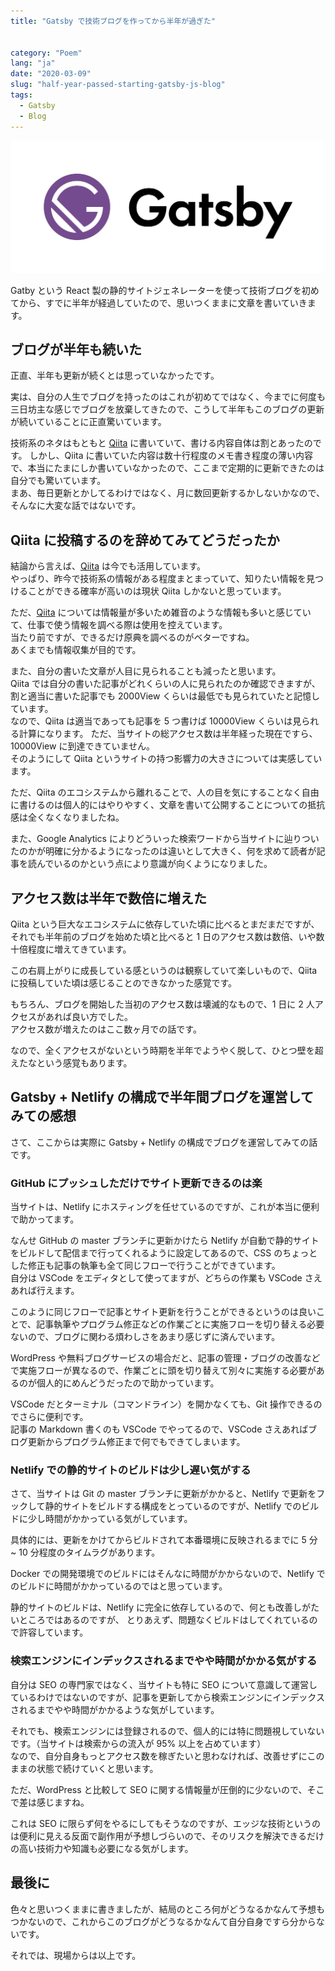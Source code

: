 ```yaml
---
title: "Gatsby で技術ブログを作ってから半年が過ぎた"


category: "Poem"
lang: "ja"
date: "2020-03-09"
slug: "half-year-passed-starting-gatsby-js-blog"
tags:
  - Gatsby
  - Blog
---
```


![Gatsby](./gatsby.png)

Gatby という React 製の静的サイトジェネレーターを使って技術ブログを初めてから、すでに半年が経過していたので、思いつくままに文章を書いていきます。

## ブログが半年も続いた

正直、半年も更新が続くとは思っていなかったです。

実は、自分の人生でブログを持ったのはこれが初めてではなく、今までに何度も三日坊主な感じでブログを放棄してきたので、こうして半年もこのブログの更新が続いていることに正直驚いています。

技術系のネタはもともと [Qiita](https://qiita.com) に書いていて、書ける内容自体は割とあったのです。
しかし、Qiita に書いていた内容は数十行程度のメモ書き程度の薄い内容で、本当にたまにしか書いていなかったので、ここまで定期的に更新できたのは自分でも驚いています。  
まあ、毎日更新とかしてるわけではなく、月に数回更新するかしないかなので、そんなに大変な話ではないです。

## Qiita に投稿するのを辞めてみてどうだったか

結論から言えば、[Qiita](https://qiita.com/) は今でも活用しています。  
やっぱり、昨今で技術系の情報がある程度まとまっていて、知りたい情報を見つけることができる確率が高いのは現状 Qiita しかないと思っています。

ただ、[Qiita](https://qiita.com/) については情報量が多いため雑音のような情報も多いと感じていて、仕事で使う情報を調べる際は使用を控えています。  
当たり前ですが、できるだけ原典を調べるのがベターですね。  
あくまでも情報収集が目的です。

また、自分の書いた文章が人目に見られることも減ったと思います。  
Qiita では自分の書いた記事がどれくらいの人に見られたのか確認できますが、割と適当に書いた記事でも 2000View くらいは最低でも見られていたと記憶しています。  
なので、Qiita は適当であっても記事を 5 つ書けば 10000View くらいは見られる計算になります。
ただ、当サイトの総アクセス数は半年経った現在ですら、10000View に到達できていません。  
そのようにして Qiita というサイトの持つ影響力の大きさについては実感しています。

ただ、Qiita のエコシステムから離れることで、人の目を気にすることなく自由に書けるのは個人的にはやりやすく、文章を書いて公開することについての抵抗感は全くなくなりましたね。

また、Google Analytics によりどういった検索ワードから当サイトに辿りついたのかが明確に分かるようになったのは違いとして大きく、何を求めて読者が記事を読んでいるのかという点により意識が向くようになりました。

## アクセス数は半年で数倍に増えた

Qiita という巨大なエコシステムに依存していた頃に比べるとまだまだですが、それでも半年前のブログを始めた頃と比べると 1 日のアクセス数は数倍、いや数十倍程度に増えてきています。

この右肩上がりに成長している感というのは観察していて楽しいもので、Qiita に投稿していた頃は感じることのできなかった感覚です。

もちろん、ブログを開始した当初のアクセス数は壊滅的なもので、1 日に 2 人アクセスがあれば良い方でした。  
アクセス数が増えたのはここ数ヶ月での話です。

なので、全くアクセスがないという時期を半年でようやく脱して、ひとつ壁を超えたなという感覚もあります。

## Gatsby + Netlify の構成で半年間ブログを運営してみての感想

さて、ここからは実際に Gatsby + Netlify の構成でブログを運営してみての話です。

### GitHub にプッシュしただけでサイト更新できるのは楽

当サイトは、Netlify にホスティングを任せているのですが、これが本当に便利で助かってます。

なんせ GitHub の master ブランチに更新かけたら Netlify が自動で静的サイトをビルドして配信まで行ってくれるように設定してあるので、CSS のちょっとした修正も記事の執筆も全て同じフローで行うことができています。  
自分は VSCode をエディタとして使ってますが、どちらの作業も VSCode さえあれば行えます。

このように同じフローで記事とサイト更新を行うことができるというのは良いことで、記事執筆やプログラム修正などの作業ごとに実施フローを切り替える必要ないので、ブログに関わる煩わしさをあまり感じずに済んでいます。

WordPress や無料ブログサービスの場合だと、記事の管理・ブログの改善などで実施フローが異なるので、作業ごとに頭を切り替えて別々に実施する必要があるのが個人的にめんどうだったので助かっています。

VSCode だとターミナル（コマンドライン）を開かなくても、Git 操作できるのでさらに便利です。  
記事の Markdown 書くのも VSCode でやってるので、VSCode さえあればブログ更新からプログラム修正まで何でもできてしまいます。

### Netlify での静的サイトのビルドは少し遅い気がする

さて、当サイトは Git の master ブランチに更新がかかると、Netlify で更新をフックして静的サイトをビルドする構成をとっているのですが、Netlify でのビルドに少し時間がかかっている気がしています。

具体的には、更新をかけてからビルドされて本番環境に反映されるまでに 5 分 ~ 10 分程度のタイムラグがあります。

Docker での開発環境でのビルドにはそんなに時間がかからないので、Netlify でのビルドに時間がかかっているのではと思っています。

静的サイトのビルドは、Netlify に完全に依存しているので、何とも改善しがたいところではあるのですが、
とりあえず、問題なくビルドはしてくれているので許容しています。

### 検索エンジンにインデックスされるまでやや時間がかかる気がする

自分は SEO の専門家ではなく、当サイトも特に SEO について意識して運営しているわけではないのですが、記事を更新してから検索エンジンにインデックスされるまでやや時間がかかるような気がしています。

それでも、検索エンジンには登録されるので、個人的には特に問題視していないです。（当サイトは検索からの流入が 95% 以上を占めています）  
なので、自分自身もっとアクセス数を稼ぎたいと思わなければ、改善せずにこのままの状態で続けていくと思います。

ただ、WordPress と比較して SEO に関する情報量が圧倒的に少ないので、そこで差は感じますね。

これは SEO に限らず何をやるにしてもそうなのですが、エッジな技術というのは便利に見える反面で副作用が予想しづらいので、そのリスクを解決できるだけの高い技術力や知識も必要になる気がします。

## 最後に

色々と思いつくままに書きましたが、結局のところ何がどうなるかなんて予想もつかないので、これからこのブログがどうなるかなんて自分自身ですら分からないです。

それでは、現場からは以上です。
